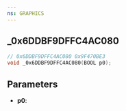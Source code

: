 ```yaml
---
ns: GRAPHICS
---
```

## _0x6DDBF9DFFC4AC080

```c
// 0x6DDBF9DFFC4AC080 0x9F470BE3
void _0x6DDBF9DFFC4AC080(BOOL p0);
```


## Parameters
* **p0**: 

